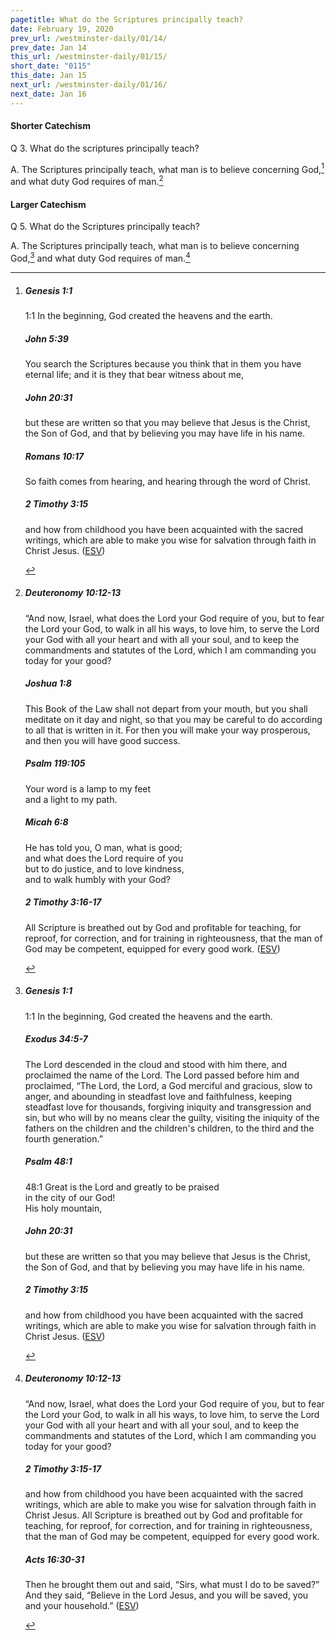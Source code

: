 ```yaml
---
pagetitle: What do the Scriptures principally teach?
date: February 19, 2020
prev_url: /westminster-daily/01/14/
prev_date: Jan 14
this_url: /westminster-daily/01/15/
short_date: "0115"
this_date: Jan 15
next_url: /westminster-daily/01/16/
next_date: Jan 16
---
```


#### Shorter Catechism

<span class="q">Q 3.</span> What do the scriptures principally teach?

<span class="q">A.</span> The Scriptures principally teach, what man is to believe concerning God,[^fnref:wsc1] and what duty God requires of man.[^fnref:wsc2]


[^fnref:wsc1]: <div class="esv"><h5>Genesis 1:1</h5> <div class="esv-text"> <p class="chapter-first" id="p01001001.06-1"><span class="chapter-num" id="v01001001-1">1:1&nbsp;</span>In the beginning, God created the heavens and the earth.</p> </div><h5>John 5:39</h5> <div class="esv-text"><p id="p43005039.01-2"><span class="woc">You search the Scriptures because you think that in them you have eternal life; and it is they that bear witness about me,</span></p> </div><h5>John 20:31</h5> <div class="esv-text"><p id="p43020031.01-3">but these are written so that you may believe that Jesus is the Christ, the Son of God, and that by believing you may have life in his name.</p> </div><h5>Romans 10:17</h5> <div class="esv-text"><p id="p45010017.01-4">So faith comes from hearing, and hearing through the word of Christ.</p> </div><h5>2 Timothy 3:15</h5> <div class="esv-text"><p id="p55003015.01-5">and how from childhood you have been acquainted with the sacred writings, which are able to make you wise for salvation through faith in Christ Jesus.  (<a href="http://www.esv.org" class="copyright">ESV</a>)</p> </div> </div>

[^fnref:wsc2]: <div class="esv"><h5>Deuteronomy 10:12-13</h5> <div class="esv-text"> <p id="p05010012.04-1">&#8220;And now, Israel, what does the <span class="small-caps">Lord</span> your God require of you, but to fear the <span class="small-caps">Lord</span> your God, to walk in all his ways, to love him, to serve the <span class="small-caps">Lord</span> your God with all your heart and with all your soul, and to keep the commandments and statutes of the <span class="small-caps">Lord</span>, which I am commanding you today for your good?</p> </div><h5>Joshua 1:8</h5> <div class="esv-text"><p id="p06001008.01-2">This Book of the Law shall not depart from your mouth, but you shall meditate on it day and night, so that you may be careful to do according to all that is written in it. For then you will make your way prosperous, and then you will have good success.</p> </div><h5>Psalm 119:105</h5> <div class="esv-text"> <div class="block-indent"> <p class="line-group" id="p19119105.02-3">Your word is a lamp to my feet<br /> <span class="indent"></span>and a light to my path.</p> </div> </div><h5>Micah 6:8</h5> <div class="esv-text"><div class="block-indent"> <p class="line-group" id="p33006008.01-4">He has told you, O man, what is good;<br /> <span class="indent"></span>and what does the <span class="small-caps">Lord</span> require of you<br /> but to do justice, and to love kindness,<br /> <span class="indent"></span>and to walk humbly with your God?</p> </div> </div><h5>2 Timothy 3:16-17</h5> <div class="esv-text"><p id="p55003016.01-5">All Scripture is breathed out by God and profitable for teaching, for reproof, for correction, and for training in righteousness, that the man of God may be competent, equipped for every good work.  (<a href="http://www.esv.org" class="copyright">ESV</a>)</p> </div> </div>


#### Larger Catechism

<span class="q">Q 5.</span> What do the Scriptures principally teach?

<span class="q">A.</span> The Scriptures principally teach, what man is to believe concerning God,[^fnref:wlc1] and what duty God requires of man.[^fnref:wlc2]


[^fnref:wlc1]: <div class="esv"><h5>Genesis 1:1</h5> <div class="esv-text"> <p class="chapter-first" id="p01001001.06-1"><span class="chapter-num" id="v01001001-1">1:1&nbsp;</span>In the beginning, God created the heavens and the earth.</p> </div><h5>Exodus 34:5-7</h5> <div class="esv-text"><p id="p02034005.01-2">The <span class="small-caps">Lord</span> descended in the cloud and stood with him there, and proclaimed the name of the <span class="small-caps">Lord</span>. The <span class="small-caps">Lord</span> passed before him and proclaimed, &#8220;The <span class="small-caps">Lord</span>, the <span class="small-caps">Lord</span>, a God merciful and gracious, slow to anger, and abounding in steadfast love and faithfulness, keeping steadfast love for thousands, forgiving iniquity and transgression and sin, but who will by no means clear the guilty, visiting the iniquity of the fathers on the children and the children's children, to the third and the fourth generation.&#8221;</p> </div><h5>Psalm 48:1</h5> <div class="esv-text">  <div class="block-indent"> <p class="line-group" id="p19048001.16-3"><span class="chapter-num" id="v19048001-3">48:1&nbsp;</span>Great is the <span class="small-caps">Lord</span> and greatly to be praised<br /> <span class="indent"></span>in the city of our God!<br /> His holy mountain,</p> </div> </div><h5>John 20:31</h5> <div class="esv-text"><p id="p43020031.01-4">but these are written so that you may believe that Jesus is the Christ, the Son of God, and that by believing you may have life in his name.</p> </div><h5>2 Timothy 3:15</h5> <div class="esv-text"><p id="p55003015.01-5">and how from childhood you have been acquainted with the sacred writings, which are able to make you wise for salvation through faith in Christ Jesus.  (<a href="http://www.esv.org" class="copyright">ESV</a>)</p> </div> </div>

[^fnref:wlc2]: <div class="esv"><h5>Deuteronomy 10:12-13</h5> <div class="esv-text"> <p id="p05010012.04-1">&#8220;And now, Israel, what does the <span class="small-caps">Lord</span> your God require of you, but to fear the <span class="small-caps">Lord</span> your God, to walk in all his ways, to love him, to serve the <span class="small-caps">Lord</span> your God with all your heart and with all your soul, and to keep the commandments and statutes of the <span class="small-caps">Lord</span>, which I am commanding you today for your good?</p> </div><h5>2 Timothy 3:15-17</h5> <div class="esv-text"><p id="p55003015.01-2">and how from childhood you have been acquainted with the sacred writings, which are able to make you wise for salvation through faith in Christ Jesus. All Scripture is breathed out by God and profitable for teaching, for reproof, for correction, and for training in righteousness, that the man of God may be competent, equipped for every good work.</p> </div><h5>Acts 16:30-31</h5> <div class="esv-text"><p id="p44016030.01-3">Then he brought them out and said, &#8220;Sirs, what must I do to be saved?&#8221; And they said, &#8220;Believe in the Lord Jesus, and you will be saved, you and your household.&#8221;  (<a href="http://www.esv.org" class="copyright">ESV</a>)</p> </div> </div>

